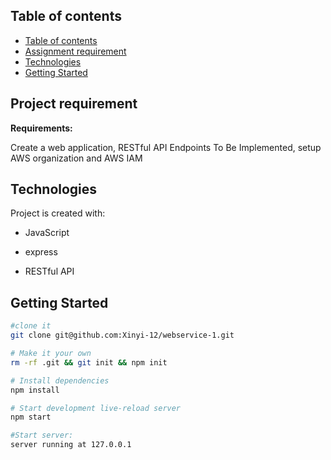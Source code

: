 ## Table of contents

- [Table of contents](#table-of-contents)
- [Assignment requirement](#assignment-requirement)
- [Technologies](#technologies)
- [Getting Started](#getting-started)


## Project requirement

**Requirements:**

Create a web application, RESTful API Endpoints To Be Implemented, setup AWS organization and AWS IAM
## Technologies

Project is created with:

* JavaScript

* express

* RESTful API

  

## Getting Started

```sh
#clone it
git clone git@github.com:Xinyi-12/webservice-1.git

# Make it your own
rm -rf .git && git init && npm init

# Install dependencies
npm install

# Start development live-reload server
npm start

#Start server:
server running at 127.0.0.1

```





